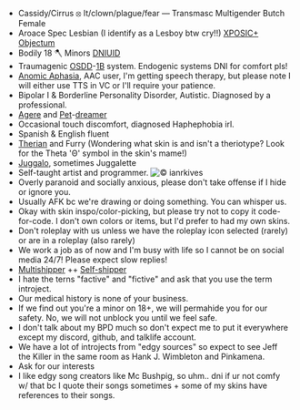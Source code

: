 - Cassidy/Cirrus ⦻ It/clown/plague/fear — Transmasc Multigender Butch Female
- Aroace Spec Lesbian (I identify as a Lesboy btw cry!!) [XPOSIC+](https://posicterms.carrd.co/#subterms) [Objectum](https://objectuminfo.carrd.co/#explain)
- Bodily 18 🪓 Minors [DNIUID](https://gildedwingsinteractiontags.carrd.co/)
- Traumagenic [OSDD](https://did-research.org/comorbid/dd/osdd_udd/)-[1B](https://did-research.org/comorbid/dd/osdd_udd/did_osdd) system. Endogenic systems DNI for comfort pls!
- [Anomic Aphasia](https://my.clevelandclinic.org/health/diseases/anomic-aphasia), AAC user, I'm getting speech therapy, but please note I will either use TTS in VC or I'll require your patience.
- Bipolar I & Borderline Personality Disorder, Autistic. Diagnosed by a professional.
- [Agere](https://agerepetre.carrd.co/#agere) and [Pet](https://agerepetre.carrd.co/#petre)-[dreamer](https://agerepetre.carrd.co/#types-of-regression)
- Occasional touch discomfort, diagnosed Haphephobia irl.
- Spanish & English fluent
- [Therian](https://therian.fandom.com/wiki/Therianthropy) and Furry (Wondering what skin is and isn't a theriotype? Look for the Theta 'Θ' symbol in the skin's mame!)
- [Juggalo](https://en.wikipedia.org/wiki/Juggalo), sometimes Juggalette
- Self-taught artist and programmer.
![© ianrkives](https://github.com/user-attachments/assets/452e5aa6-6957-490a-a232-e2dcdebe4985)
- Overly paranoid and socially anxious, please don't take offense if I hide or ignore you.
- Usually AFK bc we're drawing or doing something. You can whisper us.
- Okay with skin inspo/color-picking, but please try not to copy it code-for-code. I don't own colors or items, but I'd prefer to had my own skins.
- Don't roleplay with us unless we have the roleplay icon selected (rarely) or are in a roleplay (also rarely)
- We work a job as of now and I'm busy with life so I cannot be on social media 24/7! Please expect slow replies!
- [Multishipper](https://fanlore.org/wiki/Multishipping) ++ [Self-shipper](https://www.tumblr.com/the-selfship-corner/742710970744553472/selfship-vocabulary-guide)
- I hate the terns "factive" and "fictive" and ask that you use the term introject.
- Our medical history is none of your business.
- If we find out you're a minor on 18+, we will permahide you for our safety. No, we will not unblock you until we feel safe.
- I don't talk about my BPD much so don't expect me to put it everywhere except my discord, github, and talklife account.
- We have a lot of introjects from "edgy sources" so expect to see Jeff the Killer in the same room as Hank J. Wimbleton and Pinkamena.
- Ask for our interests
- I like edgy song creators like Mc Bushpig, so uhm.. dni if ur not comfy w/ that bc I quote their songs sometimes + some of my skins have references to their songs.
